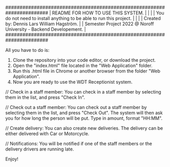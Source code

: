 #######################################################################
|                  README FOR HOW TO USE THIS SYSTEM.                 |
|                                                                     |
| You do not need to install anything to be able to run this project. |
|                                                                     |
| Created by: Dennis Lars William Hagström.                           |
| Semester Project 2022 @ Noroff University - Backend Developement.   |
#######################################################################

All you have to do is: 

  1. Clone the repository into your code editor, or download the project.
  2. Open the "index.html" file located in the "Web Application" folder.
  3. Run this .html file in Chrome or another browser from the folder "Web Application".
  4. Now you are ready to use the WDT Receptionist system.

// Check in a staff member:
  You can check in a staff member by selecting them in the list, and press "Check In".

// Check out a staff member:
  You can check out a staff member by selecting them in the list, and press "Check Out".
  The system will then ask you for how long the person will be put. Type in amount, format "HH:MM".

// Create delivery:
  You can also create new deliveries. 
  The delivery can be either delivered with Car or Motorcycle.

// Notifications:
  You will be notified if one of the staff members or the delivery drivers are running late.


Enjoy!
